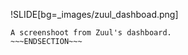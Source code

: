 !SLIDE[bg=_images/zuul_dashboad.png]

~~~SECTION:notes~~~
A screenshoot from Zuul's dashboard.
~~~ENDSECTION~~~
